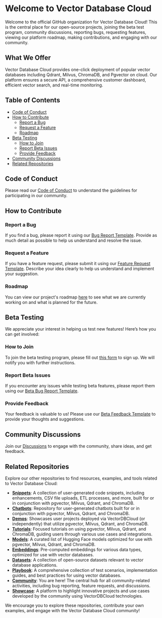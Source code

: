 # Welcome to Vector Database Cloud

Welcome to the official GitHub organization for Vector Database Cloud! This is the central place for our open-source projects, joining the beta test program, community discussions, reporting bugs, requesting features, viewing our platform roadmap, making contributions, and engaging with our community.

## What We Offer

Vector Database Cloud provides one-click deployment of popular vector databases including Qdrant, Milvus, ChromaDB, and Pgvector on cloud. Our platform ensures a secure API, a comprehensive customer dashboard, efficient vector search, and real-time monitoring.

## Table of Contents

- [Code of Conduct](#code-of-conduct)
- [How to Contribute](#how-to-contribute)
  - [Report a Bug](#report-a-bug)
  - [Request a Feature](#request-a-feature)
  - [Roadmap](#roadmap)
- [Beta Testing](#beta-testing)
  - [How to Join](#how-to-join)
  - [Report Beta Issues](#report-beta-issues)
  - [Provide Feedback](#provide-feedback)
- [Community Discussions](#community-discussions)
- [Related Repositories](#related-repositories)

## Code of Conduct

Please read our [Code of Conduct](https://github.com/VectorDBCloud/Community/blob/main/CODE_OF_CONDUCT.md) to understand the guidelines for participating in our community.

## How to Contribute

### Report a Bug

If you find a bug, please report it using our [Bug Report Template](https://github.com/VectorDBCloud/Community/issues/new?template=bug_report.md). Provide as much detail as possible to help us understand and resolve the issue.

### Request a Feature

If you have a feature request, please submit it using our [Feature Request Template](https://github.com/VectorDBCloud/Community/issues/new?template=feature_request.md). Describe your idea clearly to help us understand and implement your suggestion.

### Roadmap

You can view our project's roadmap [here](https://github.com/VectorDBCloud/Community/blob/main/ROADMAP.md) to see what we are currently working on and what is planned for the future.

## Beta Testing

We appreciate your interest in helping us test new features! Here’s how you can get involved:

### How to Join

To join the beta testing program, please fill out <a href="https://tally.so/r/m6x0QB" target="_blank">this form</a> to sign up. We will notify you with further instructions.

### Report Beta Issues

If you encounter any issues while testing beta features, please report them using our [Beta Bug Report Template](https://github.com/VectorDBCloud/Community/issues/new?labels=bug,beta&template=beta_bug_report.md).

### Provide Feedback

Your feedback is valuable to us! Please use our [Beta Feedback Template](https://github.com/VectorDBCloud/Community/issues/new?template=beta_feedback.md) to provide your thoughts and suggestions.

## Community Discussions

Join our [Discussions](https://github.com/VectorDBCloud/Community/discussions) to engage with the community, share ideas, and get feedback.

## Related Repositories

Explore our other repositories to find resources, examples, and tools related to Vector Database Cloud:

- **[Snippets](https://github.com/VectorDBCloud/snippets)**: A collection of user-generated code snippets, including enhancements, CSV file uploads, ETL processes, and more, built for or in conjunction with pgvector, Milvus, Qdrant, and ChromaDB.
- **[Chatbots](https://github.com/VectorDBCloud/chatbots)**: Repository for user-generated chatbots built for or in conjunction with pgvector, Milvus, Qdrant, and ChromaDB.
- **[Demos](https://github.com/VectorDBCloud/demos)**: Showcases user projects deployed via VectorDBCloud (or independently) that utilize pgvector, Milvus, Qdrant, and ChromaDB.
- **[Tutorials](https://github.com/VectorDBCloud/tutorials)**: Focused tutorials on using pgvector, Milvus, Qdrant, and ChromaDB, guiding users through various use cases and integrations.
- **[Models](https://github.com/VectorDBCloud/models)**: A curated list of Hugging Face models optimized for use with pgvector, Milvus, Qdrant, and ChromaDB.
- **[Embeddings](https://github.com/VectorDBCloud/Embeddings)**: Pre-computed embeddings for various data types, optimized for use with vector databases.
- **[Datasets](https://github.com/VectorDBCloud/Datasets)**: A collection of open-source datasets relevant to vector database applications.
- **[Playbook](https://github.com/VectorDBCloud/Playbook)**: A comprehensive collection of test scenarios, implementation guides, and best practices for using vector databases.
- **[Community](https://github.com/VectorDBCloud/Community)**: You are here! The central hub for all community-related activities, including bug reporting, feature requests, and discussions.
- **[Showcase](https://github.com/VectorDBCloud/Showcase)**: A platform to highlight innovative projects and use cases developed by the community using VectorDBCloud technologies.

We encourage you to explore these repositories, contribute your own examples, and engage with the Vector Database Cloud community!

